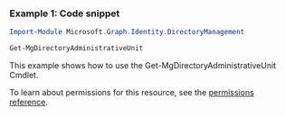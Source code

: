 ### Example 1: Code snippet

```powershellImport-Module Microsoft.Graph.Identity.DirectoryManagement

Get-MgDirectoryAdministrativeUnit
```
This example shows how to use the Get-MgDirectoryAdministrativeUnit Cmdlet.
To learn about permissions for this resource, see the [permissions reference](/graph/permissions-reference).

